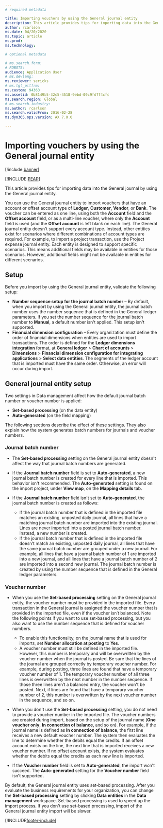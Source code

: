 ```yaml
---
# required metadata

title: Importing vouchers by using the General journal entity
description: This article provides tips for importing data into the General journal by using the General journal entity.  
author: rcarlson
ms.date: 04/20/2020
ms.topic: article
ms.prod: 
ms.technology: 

# optional metadata

# ms.search.form: 
# ROBOTS: 
audience: Application User
# ms.devlang: 
ms.reviewer: sericks
# ms.tgt_pltfrm: 
ms.custom: 94363
ms.assetid: 0b8149b5-32c5-4518-9ebd-09c9fd7f4cfc
ms.search.region: Global
# ms.search.industry: 
ms.author: rcarlson
ms.search.validFrom: 2016-02-28
ms.dyn365.ops.version: AX 7.0.0

---
```


# Importing vouchers by using the General journal entity

[!include [banner](../includes/banner.md)]


[!INCLUDE [PEAP](../../../includes/peap-1.md)]

This article provides tips for importing data into the General journal by using the General journal entity.

You can use the General journal entity to import vouchers that have an account or offset account type of **Ledger**, **Customer**, **Vendor**, or **Bank**. The voucher can be entered as one line, using both the **Account** field and the **Offset account** field, or as a multi-line voucher, where only the **Account** field is used (and the **Offset account** is left blank on each line). The General journal entity doesn't support every account type. Instead, other entities exist for scenarios where different combinations of account types are required. For example, to import a project transaction, use the Project expense journal entity. Each entity is designed to support specific scenarios. This means additional fields may be available in entities for those scenarios. However, additional fields might not be available in entities for different scenarios.

## Setup
Before you import by using the General journal entity, validate the following setup:

- **Number sequence setup for the journal batch number** – By default, when you import by using the General journal entity, the journal batch number uses the number sequence that is defined in the General ledger parameters. If you set the number sequence for the journal batch number to **Manual**, a default number isn't applied. This setup isn't supported.
- **Financial dimension configuration** – Every organization must define the order of financial dimensions when entities are used to import transactions. The order is defined for the **Ledger dimensions integration** format, at **General ledger** &gt; **Chart of accounts** &gt; **Dimensions** &gt; **Financial dimension configuration for integrating applications** &gt; **Select data entities**. The segments of the ledger account that is imported must have the same order. Otherwise, an error will occur during import.

## General journal entity setup
Two settings in Data management affect how the default journal batch number or voucher number is applied:

- **Set-based processing** (on the data entity)
- **Auto-generated** (on the field mapping)

The following sections describe the effect of these settings. They also explain how the system generates batch numbers for journals and voucher numbers.

### Journal batch number

- The **Set-based processing** setting on the General journal entity doesn't affect the way that journal batch numbers are generated.
- If the **Journal batch number** field is set to **Auto-generated**, a new journal batch number is created for every line that is imported. This behavior isn't recommended. The **Auto-generated** setting is found on the import project, under **View map**, on the **Mapping details** tab.
- If the **Journal batch number** field isn't set to **Auto-generated**, the journal batch number is created as follows:

    - If the journal batch number that is defined in the imported file matches an existing, unposted daily journal, all lines that have a matching journal batch number are imported into the existing journal. Lines are never imported into a posted journal batch number. Instead, a new number is created.
    - If the journal batch number that is defined in the imported file doesn't match an existing, unposted daily journal, all lines that have the same journal batch number are grouped under a new journal. For example, all lines that have a journal batch number of 1 are imported into a new journal, and all lines that have a journal batch number of 2 are imported into a second new journal. The journal batch number is created by using the number sequence that is defined in the General ledger parameters.

### Voucher number

- When you use the **Set-based processing** setting on the General journal entity, the voucher number must be provided in the imported file. Every transaction in the General journal is assigned the voucher number that is provided in the imported file, even if the voucher isn’t balanced. Note the following points if you want to use set-based processing, but you also want to use the number sequence that is defined for voucher numbers.

    - To enable this functionality, on the journal name that is used for imports, set **Number allocation at posting** to **Yes**.
    - A voucher number must still be defined in the imported file. However, this number is temporary and will be overwritten by the voucher number when the journal is posted. Be sure that the lines of the journal are grouped correctly by temporary voucher number. For example, during posting, three lines are found that have a temporary voucher number of 1. The temporary voucher number of all three lines is overwritten by the next number in the number sequence. If those three lines aren’t a balanced entry, the voucher won't be posted. Next, if lines are found that have a temporary voucher number of 2, this number is overwritten by the next voucher number in the  sequence, and so on.

- When you don't use the **Set-based processing** setting, you do not need to provide a voucher number in the imported file. The voucher numbers are created during import, based on the setup of the journal name (**One voucher only**, **In connection of balance**, and so on). For example, if the journal name is defined as **In connection of balance**, the first line receives a new default voucher number. The system then evaluates the line to determine whether the debits equal the credits. If an offset account exists on the line, the next line that is imported receives a new voucher number. If no offset account exists, the system evaluates whether the debits equal the credits as each new line is imported.
- If the **Voucher number** field is set to **Auto-generated**, the import won't succeed. The **Auto-generated** setting for the **Voucher number** field isn't supported.

By default, the General journal entity uses set-based processing. After you evaluate the business requirements for your organization, you can change the **Set-based processing** setting by clicking **Data entities** in the **Data management** workspace. Set-based processing is used to speed up the import process. If you don't use set-based processing, import of the General journal entity import will be slower.


[!INCLUDE[footer-include](../../../includes/footer-banner.md)]
